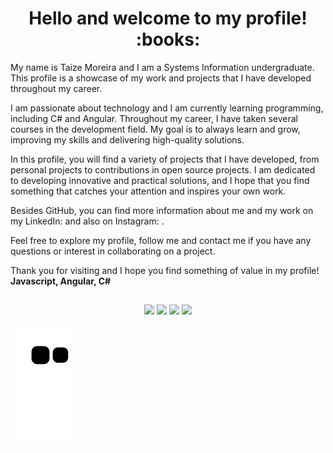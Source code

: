 <h1 align="center"> Hello and welcome to my profile!  :books:</h1>

 My name is Taize Moreira and I am a Systems Information undergraduate. This profile is a showcase of my work and projects that I have developed throughout my career.

I am passionate about technology and I am currently learning programming, including C# and Angular. Throughout my career, I have taken several courses in the development field. My goal is to always learn and grow, improving my skills and delivering high-quality solutions.

In this profile, you will find a variety of projects that I have developed, from personal projects to contributions in open source projects. I am dedicated to developing innovative and practical solutions, and I hope that you find something that catches your attention and inspires your own work.

Besides GitHub, you can find more information about me and my work on my LinkedIn: and also on Instagram: .

Feel free to explore my profile, follow me and contact me if you have any questions or interest in collaborating on a project.

Thank you for visiting and I hope you find something of value in my profile!
<br>
 **Javascript, Angular, C#**

##
##
<div align="center">
  <a href="https://instagram.com/" target="_blank"><img src="https://img.shields.io/badge/-Instagram-%23E4405F?style=for-the-badge&logo=instagram&logoColor=white" target="_blank"></a>
 <a href="https://discord" target="_blank"><img src="https://img.shields.io/badge/Discord-7289DA?style=for-the-badge&logo=discord&logoColor=white" target="_blank"></a> 
  <a href = "mailto:@gmail.com"><img src="https://img.shields.io/badge/-Gmail-%23333?style=for-the-badge&logo=gmail&logoColor=white" target="_blank"></a>
  <a href="https://www.linkedin.com/in/" target="_blank"><img src="https://img.shields.io/badge/-LinkedIn-%230077B5?style=for-the-badge&logo=linkedin&logoColor=white" target="_blank"></a>   
</div>

 ![Snake animation](https://github.com/taizemoreira/taizemoreira/blob/output/github-contribution-grid-snake.svg)
